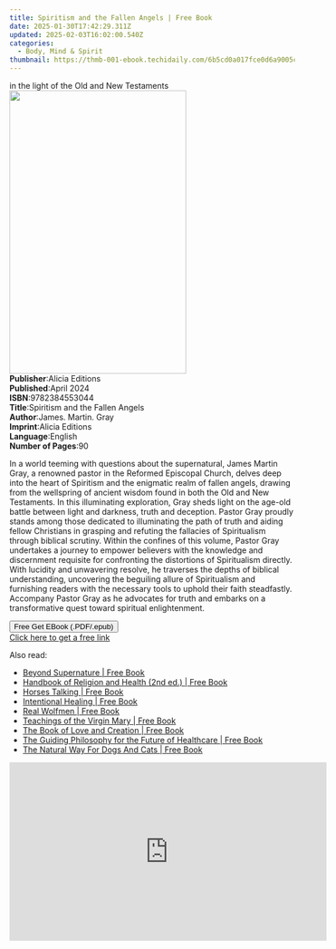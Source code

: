 ```yaml
---
title: Spiritism and the Fallen Angels | Free Book
date: 2025-01-30T17:42:29.311Z
updated: 2025-02-03T16:02:00.540Z
categories:
  - Body, Mind & Spirit
thumbnail: https://thmb-001-ebook.techidaily.com/6b5cd0a017fce0d6a9005c7fee5340619372954a4ca120df4c2dc9aa3af55f97.jpg
---
```

<main id="book-container">
  <div class="flex flex-col">
    <div class="book-brief flex-1 py-6 px-4 sm:p-6 md:py-10 md:px-8">
      <!-- brief-->
      <div class="book-brief-main">
        in the light of the Old and New Testaments
      </div>
    </div>
    <div
      class="book-meta-info flex-1 grid gap-4 col-start-1 col-end-3 row-start-1 sm:mb-6 sm:grid-cols-4 lg:gap-6 lg:col-start-2 lg:row-end-6 lg:row-span-6 lg:mb-0"
    >
      <div
        class="book-meta-info-left place-content-center mt-4 p-4 text-sm leading-6 col-start-2 col-span-2 dark:text-slate-400"
      >
        <img
          class="w-full h-500 object-cover rounded-lg sm:h-255 sm:col-span-2 lg:col-span-full"
          src="https://img-001-ebook.techidaily.com/926c59bd529b6eccb0669c53724a0819a95f41106f1d5926ec47c5c59aea6455.jpg"
          alt=""
          width="312"
          height="500"
        />
      </div>
      <div
        class="book-meta-info-right mt-2 col-start-1 row-start-2 col-span-3 self-center"
      >
        <!-- meta data  -->
        <div class="flex flex-col px-4 md:px-8">
          <div class="flex-1">
            <strong>Publisher</strong>:<span class="px-2">Alicia Editions</span>
          </div>
          <div class="flex-1">
            <strong>Published</strong>:<span class="px-2">April 2024</span>
          </div>
          <div class="flex-1">
            <strong>ISBN</strong>:<span class="px-2">9782384553044</span>
          </div>
          <div class="flex-1">
            <strong>Title</strong>:<span class="px-2"
              >Spiritism and the Fallen Angels</span
            >
          </div>
          <div class="flex-1">
            <strong>Author</strong>:<span class="px-2"
              >James. Martin. Gray</span
            >
          </div>
          <div class="flex-1">
            <strong>Imprint</strong>:<span class="px-2">Alicia Editions</span>
          </div>
          <div class="flex-1">
            <strong>Language</strong>:<span class="px-2">English</span>
          </div>
          <div class="flex-1">
            <strong>Number of Pages</strong>:<span class="px-2">90</span>
          </div>
        </div>
      </div>
    </div>
    <div class="book-description flex-1 py-6 px-4 sm:p-6 md:py-10 md:px-8">
      <div class="book-description-main">
        <div accordion-content="" id="description">
          <p>
            In a world teeming with questions about the supernatural, James
            Martin Gray, a renowned pastor in the Reformed Episcopal Church,
            delves deep into the heart of Spiritism and the enigmatic realm of
            fallen angels, drawing from the wellspring of ancient wisdom found
            in both the Old and New Testaments. In this illuminating
            exploration, Gray sheds light on the age-old battle between light
            and darkness, truth and deception. Pastor Gray proudly stands among
            those dedicated to illuminating the path of truth and aiding fellow
            Christians in grasping and refuting the fallacies of Spiritualism
            through biblical scrutiny. Within the confines of this volume,
            Pastor Gray undertakes a journey to empower believers with the
            knowledge and discernment requisite for confronting the distortions
            of Spiritualism directly. With lucidity and unwavering resolve, he
            traverses the depths of biblical understanding, uncovering the
            beguiling allure of Spiritualism and furnishing readers with the
            necessary tools to uphold their faith steadfastly. Accompany Pastor
            Gray as he advocates for truth and embarks on a transformative quest
            toward spiritual enlightenment.
          </p>
        </div>
      </div>
    </div>
    <div class="book-excerpts flex-1 py-6 px-4 sm:p-6 md:py-10 md:px-8"></div>
    <div
      class="book-about-author flex-1 py-6 px-4 sm:p-6 md:py-10 md:px-8"
    ></div>
    <div class="book-free-get flex-1 py-6 px-4 sm:p-6 md:py-10 md:px-8">
      <button
        id="btn-free-get"
        class="bg-blue-500 hover:bg-blue-700 text-white font-bold py-2 px-4 rounded"
      >
        Free Get EBook (.PDF/.epub)
      </button>
      <div id="countdown-display" class="px-2 text-lg mt-2"></div>
      <a
        id="free-link"
        class="hidden bg-blue-500 hover:bg-blue-700 text-white font-bold py-2 px-4 rounded"
        href="https://www.ebooks.com/en-us/book/211316603/spiritism-and-the-fallen-angels/james-martin-gray/"
        target="_blank"
        >Click here to get a free link</a
      >
    </div>
    <script>
      let countdownTime = 0;
      let countdownInterval = null;
      document
        .getElementById('btn-free-get')
        .addEventListener('click', startCountdown);
      function startCountdown() {
        countdownTime = new Date().getTime() + 60000 * 3;
        countdownInterval = setInterval(updateCountdown, 1000);
        document.getElementById('btn-free-get').disabled = true;
        document
          .getElementById('btn-free-get')
          .classList.add('bg-gray-500', 'cursor-not-allowed');
      }
      function updateCountdown() {
        let currentTime = new Date().getTime();
        let timeLeft = countdownTime - currentTime;
        let secondsLeft = Math.floor(timeLeft / 1000);
        document.getElementById('countdown-display').innerHTML =
          `Remaining time: ${secondsLeft} seconds.`;
        if (secondsLeft <= 0) {
          clearInterval(countdownInterval);
          document.getElementById('btn-free-get').classList.add('hidden');
          document.getElementById('free-link').classList.remove('hidden');
          document.getElementById('countdown-display').innerHTML = '';
        }
      }
    </script>
  </div>
</main>

<ins class="adsbygoogle"
      style="display:block"
      data-ad-client="ca-pub-7571918770474297"
      data-ad-slot="8358498916"
      data-ad-format="auto"
      data-full-width-responsive="true"></ins>
    

<span class="atpl-alsoreadstyle">Also read:</span>
<div><ul>
<li><a href="https://novels-ebooks.techidaily.com/932070-9780307816528-beyond-supernature/"><u>Beyond Supernature | Free Book</u></a></li>
<li><a href="https://novels-ebooks.techidaily.com/931219-9780199714599-handbook-of-religion-and-health-2nd-ed/"><u>Handbook of Religion and Health (2nd ed.) | Free Book</u></a></li>
<li><a href="https://novels-ebooks.techidaily.com/928897-9781446446355-horses-talking/"><u>Horses Talking | Free Book</u></a></li>
<li><a href="https://novels-ebooks.techidaily.com/923313-9781846948725-intentional-healing/"><u>Intentional Healing | Free Book</u></a></li>
<li><a href="https://novels-ebooks.techidaily.com/927734-9781101597644-real-wolfmen/"><u>Real Wolfmen | Free Book</u></a></li>
<li><a href="https://novels-ebooks.techidaily.com/923315-9781846949173-teachings-of-the-virgin-mary/"><u>Teachings of the Virgin Mary | Free Book</u></a></li>
<li><a href="https://novels-ebooks.techidaily.com/927696-9781101597668-the-book-of-love-and-creation/"><u>The Book of Love and Creation | Free Book</u></a></li>
<li><a href="https://novels-ebooks.techidaily.com/923314-9781846949111-the-guiding-philosophy-for-the-future-of-healthcare/"><u>The Guiding Philosophy for the Future of Healthcare | Free Book</u></a></li>
<li><a href="https://novels-ebooks.techidaily.com/931911-9781446446133-the-natural-way-for-dogs-and-cats/"><u>The Natural Way For Dogs And Cats | Free Book</u></a></li>
</ul></div>

<!-- affiliate ads begin -->
<iframe width="560" height="315" src="https://www.youtube.com/embed/bXmwwSmYqq4?si=Bb-eJfLnlpeeClyt" title="YouTube video player" frameborder="0" allow="accelerometer; autoplay; clipboard-write; encrypted-media; gyroscope; picture-in-picture; web-share" referrerpolicy="strict-origin-when-cross-origin" allowfullscreen></iframe>
<!-- affiliate ads end -->

